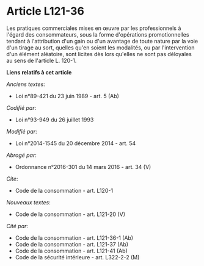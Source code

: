 # Article L121-36

Les pratiques commerciales mises en œuvre par les professionnels à l'égard des consommateurs, sous la forme d'opérations
promotionnelles tendant à l'attribution d'un gain ou d'un avantage de toute nature par la voie d'un tirage au sort, quelles
qu'en soient les modalités, ou par l'intervention d'un élément aléatoire, sont licites dès lors qu'elles ne sont pas
déloyales au sens de l'article L. 120-1.

**Liens relatifs à cet article**

_Anciens textes_:

  - Loi n°89-421 du 23 juin 1989 - art. 5 (Ab)

_Codifié par_:

  - Loi n°93-949 du 26 juillet 1993

_Modifié par_:

  - Loi n°2014-1545 du 20 décembre 2014 - art. 54

_Abrogé par_:

  - Ordonnance n°2016-301 du 14 mars 2016 - art. 34 (V)

_Cite_:

  - Code de la consommation - art. L120-1

_Nouveaux textes_:

  - Code de la consommation - art. L121-20 (V)

_Cité par_:

  - Code de la consommation - art. L121-36-1 (Ab)
  - Code de la consommation - art. L121-37 (Ab)
  - Code de la consommation - art. L121-41 (Ab)
  - Code de la sécurité intérieure - art. L322-2-2 (M)
